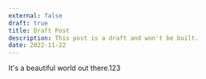 ```yaml
---
external: false
draft: true
title: Draft Post
description: This post is a draft and won't be built.
date: 2022-11-22
---
```


It's a beautiful world out there.123
